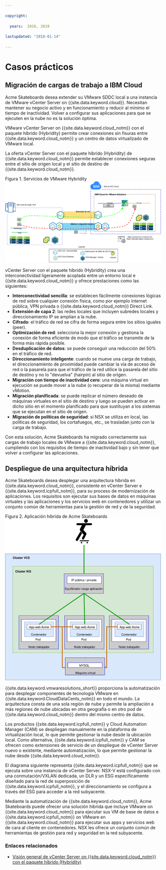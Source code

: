 ```yaml
---

copyright:

  years:  2016, 2019

lastupdated: "2018-01-14"

---
```


# Casos prácticos

## Migración de cargas de trabajo a IBM Cloud

Acme Skateboards desea extender su VMware SDDC local a una instancia de VMware vCenter Server on {{site.data.keyword.cloud}}. Necesitan mantener su negocio activo y en funcionamiento y reducir al mínimo el tiempo de inactividad. Volver a configurar sus aplicaciones para que se ejecuten en la nube no es la solución óptima.

VMware vCenter Server on {{site.data.keyword.cloud_notm}} con el paquete híbrido (Hybridity) permite crear conexiones sin fisuras entre {{site.data.keyword.cloud_notm}} y un centro de datos virtualizado de VMware local.

La oferta vCenter Server con el paquete híbrido (Hybridity) de {{site.data.keyword.cloud_notm}} permite establecer conexiones seguras entre el sitio de origen local y el sitio de destino de {{site.data.keyword.cloud_notm}}.

Figura 1. Servicios de VMware Hybridity
![Servicios de VMware Hybrid Cloud Extension](vcsiks-hcx.svg)

vCenter Server con el paquete híbrido (Hybridity) crea una interconectividad ligeramente acoplada entre un entorno local e {{site.data.keyword.cloud_notm}} y ofrece prestaciones como las siguientes:
- **Interconectividad sencilla**: se establecen fácilmente conexiones lógicas de red sobre cualquier conexión física, como por ejemplo internet pública, VPN privada o {{site.data.keyword.cloud_notm}} Direct Link.
- **Extensión de capa 2**: las redes locales que incluyen subredes locales y direccionamiento IP se amplían a la nube.
- **Cifrado**: el tráfico de red se cifra de forma segura entre los sitios iguales (peer).
- **Optimización de red**: selecciona la mejor conexión y gestiona la conexión de forma eficiente de modo que el tráfico se transmite de la forma más rápida posible.
- **Desduplicación de datos**: se puede conseguir una reducción del 50% en el tráfico de red.
- **Direccionamiento inteligente**: cuando se mueve una carga de trabajo, el direccionamiento de proximidad puede cambiar la vía de acceso de red o la pasarela para que el tráfico de la red utilice la pasarela del sitio de destino y no lo "devuelva" (hairpin) al sitio de origen.
- **Migración con tiempo de inactividad cero**: una máquina virtual en ejecución se puede mover a la nube (o recuperar de la misma) mediante vMotion.
- **Migración planificada**: se puede replicar el número deseado de máquinas virtuales en el sitio de destino y luego se pueden activar en dicho sitio en el momento planificado para que sustituyan a los sistemas que se ejecutan en el sitio de origen.
- **Migración de políticas de seguridad**: si NSX se utiliza en local, las políticas de seguridad, los cortafuegos, etc., se trasladan junto con la carga de trabajo.

Con esta solución, Acme Skateboards ha migrado correctamente sus cargas de trabajo locales de VMware a {{site.data.keyword.cloud_notm}}, cumpliendo con los requisitos de tiempo de inactividad bajo y sin tener que volver a configurar las aplicaciones.

## Despliegue de una arquitectura híbrida

Acme Skateboards desea desplegar una arquitectura híbrida en {{site.data.keyword.cloud_notm}}, consistente en vCenter Server e {{site.data.keyword.icpfull_notm}}, para su proceso de modernización de aplicaciones. Los requisitos son ejecutar sus bases de datos en máquinas virtuales y las aplicaciones y los servicios web en contenedores y utilizar un conjunto común de herramientas para la gestión de red y de la seguridad.

Figura 2. Aplicación híbrida de Acme Skateboards
![Diagrama de la aplicación híbrida de Acme Skateboards](vcsiks-acme-app-arch.svg)

{{site.data.keyword.vmwaresolutions_short}} proporciona la automatización para desplegar componentes de tecnología VMware en {{site.data.keyword.CloudDataCents_notm}} en todo el mundo. La arquitectura consta de una sola región de nube y permite la ampliación a más regiones de nube ubicadas en otra geografía o en otro pod de {{site.data.keyword.cloud_notm}} dentro del mismo centro de datos.

Los productos {{site.data.keyword.icpfull_notm}} y Cloud Automation Manager (CAM) se despliegan manualmente en la plataforma de virtualización local, lo que permite gestionar la nube desde la ubicación local. Como alternativa, {{site.data.keyword.icpfull_notm}} y CAM se ofrecen como extensiones de servicio de un despliegue de vCenter Server nuevo o existente, mediante automatización, lo que permite gestionar la nube desde {{site.data.keyword.cloud_notm}}.

El diagrama siguiente representa {{site.data.keyword.icpfull_notm}} que se ejecuta sobre una instancia de vCenter Server. NSX-V está configurado con una conmutación/VXLAN dedicada, un DLR y un ESG específicamente diseñado para la red de superposición de {{site.data.keyword.icpfull_notm}}, y el direccionamiento se configura a través del ESG para acceder a la red subyacente.

Mediante la automatización de {{site.data.keyword.cloud_notm}}, Acme Skateboards puede ofrecer una solución híbrida que incluye VMware on {{site.data.keyword.cloud_notm}} para ejecutar sus VM de base de datos e {{site.data.keyword.icpfull_notm}} on VMware en {{site.data.keyword.cloud_notm}} para ejecutar sus apps y servicios web de cara al cliente en contenedores. NSX les ofrece un conjunto común de herramientas de gestión para red y seguridad en la red subyacente.

### Enlaces relacionados

* [Visión general de vCenter Server on {{site.data.keyword.cloud_notm}} con el paquete híbrido (Hybridity)](../vcs/vcs-hybridity-intro.html)
